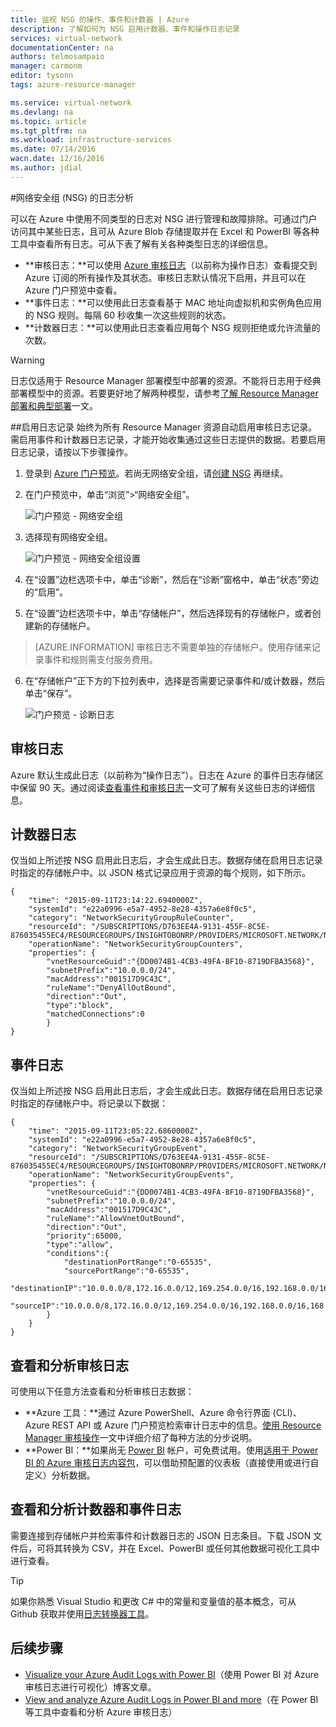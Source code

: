 ```yaml
---
title: 监视 NSG 的操作、事件和计数器 | Azure
description: 了解如何为 NSG 启用计数器、事件和操作日志记录
services: virtual-network
documentationCenter: na
authors: telmosampaio
manager: carmonm
editor: tysonn
tags: azure-resource-manager

ms.service: virtual-network
ms.devlang: na
ms.topic: article
ms.tgt_pltfrm: na
ms.workload: infrastructure-services
ms.date: 07/14/2016
wacn.date: 12/16/2016
ms.author: jdial
---
```


#网络安全组 (NSG) 的日志分析

可以在 Azure 中使用不同类型的日志对 NSG 进行管理和故障排除。可通过门户访问其中某些日志，且可从 Azure Blob 存储提取并在 Excel 和 PowerBI 等各种工具中查看所有日志。可从下表了解有关各种类型日志的详细信息。

- **审核日志：**可以使用 [Azure 审核日志](../monitoring-and-diagnostics/insights-debugging-with-events.md)（以前称为操作日志）查看提交到 Azure 订阅的所有操作及其状态。审核日志默认情况下启用，并且可以在 Azure 门户预览中查看。
- **事件日志：**可以使用此日志查看基于 MAC 地址向虚拟机和实例角色应用的 NSG 规则。每隔 60 秒收集一次这些规则的状态。 
- **计数器日志：**可以使用此日志查看应用每个 NSG 规则拒绝或允许流量的次数。

>[!WARNING]
> 日志仅适用于 Resource Manager 部署模型中部署的资源。不能将日志用于经典部署模型中的资源。若要更好地了解两种模型，请参考[了解 Resource Manager 部署和典型部署](../azure-resource-manager/resource-manager-deployment-model.md)一文。

##启用日志记录
始终为所有 Resource Manager 资源自动启用审核日志记录。需启用事件和计数器日志记录，才能开始收集通过这些日志提供的数据。若要启用日志记录，请按以下步骤操作。

1.  登录到 [Azure 门户预览](https://portal.azure.cn)。若尚无网络安全组，请[创建 NSG](./virtual-networks-create-nsg-arm-ps.md) 再继续。 

2.  在门户预览中，单击“浏览”>“网络安全组”。

    ![门户预览 - 网络安全组](./media/virtual-network-nsg-manage-log/portal-enable1.png)

3. 选择现有网络安全组。

    ![门户预览 - 网络安全组设置](./media/virtual-network-nsg-manage-log/portal-enable2.png)

4. 在“设置”边栏选项卡中，单击“诊断”，然后在“诊断”窗格中，单击“状态”旁边的“启用”。
5. 在“设置”边栏选项卡中，单击“存储帐户”，然后选择现有的存储帐户，或者创建新的存储帐户。  

>[AZURE.INFORMATION] 审核日志不需要单独的存储帐户。使用存储来记录事件和规则需支付服务费用。

6. 在“存储帐户”正下方的下拉列表中，选择是否需要记录事件和/或计数器，然后单击“保存”。

    ![门户预览 - 诊断日志](./media/virtual-network-nsg-manage-log/portal-enable3.png)

## 审核日志
Azure 默认生成此日志（以前称为“操作日志”）。日志在 Azure 的事件日志存储区中保留 90 天。通过阅读[查看事件和审核日志](../monitoring-and-diagnostics/insights-debugging-with-events.md)一文可了解有关这些日志的详细信息。

## 计数器日志
仅当如上所述按 NSG 启用此日志后，才会生成此日志。数据存储在启用日志记录时指定的存储帐户中。以 JSON 格式记录应用于资源的每个规则，如下所示。

```
{
    "time": "2015-09-11T23:14:22.6940000Z",
    "systemId": "e22a0996-e5a7-4952-8e28-4357a6e8f0c5",
    "category": "NetworkSecurityGroupRuleCounter",
    "resourceId": "/SUBSCRIPTIONS/D763EE4A-9131-455F-8C5E-876035455EC4/RESOURCEGROUPS/INSIGHTOBONRP/PROVIDERS/MICROSOFT.NETWORK/NETWORKSECURITYGROUPS/NSGINSIGHTOBONRP",
    "operationName": "NetworkSecurityGroupCounters",
    "properties": {
        "vnetResourceGuid":"{DD0074B1-4CB3-49FA-BF10-8719DFBA3568}",
        "subnetPrefix":"10.0.0.0/24",
        "macAddress":"001517D9C43C",
        "ruleName":"DenyAllOutBound",
        "direction":"Out",
        "type":"block",
        "matchedConnections":0
        }
}
```

## 事件日志
仅当如上所述按 NSG 启用此日志后，才会生成此日志。数据存储在启用日志记录时指定的存储帐户中。将记录以下数据：

```
{
    "time": "2015-09-11T23:05:22.6860000Z",
    "systemId": "e22a0996-e5a7-4952-8e28-4357a6e8f0c5",
    "category": "NetworkSecurityGroupEvent",
    "resourceId": "/SUBSCRIPTIONS/D763EE4A-9131-455F-8C5E-876035455EC4/RESOURCEGROUPS/INSIGHTOBONRP/PROVIDERS/MICROSOFT.NETWORK/NETWORKSECURITYGROUPS/NSGINSIGHTOBONRP",
    "operationName": "NetworkSecurityGroupEvents",
    "properties": {
        "vnetResourceGuid":"{DD0074B1-4CB3-49FA-BF10-8719DFBA3568}",
        "subnetPrefix":"10.0.0.0/24",
        "macAddress":"001517D9C43C",
        "ruleName":"AllowVnetOutBound",
        "direction":"Out",
        "priority":65000,
        "type":"allow",
        "conditions":{
            "destinationPortRange":"0-65535",
            "sourcePortRange":"0-65535",
            "destinationIP":"10.0.0.0/8,172.16.0.0/12,169.254.0.0/16,192.168.0.0/16,168.63.129.16/32",
            "sourceIP":"10.0.0.0/8,172.16.0.0/12,169.254.0.0/16,192.168.0.0/16,168.63.129.16/32"
        }
    }
}
```

## 查看和分析审核日志
可使用以下任意方法查看和分析审核日志数据：

- **Azure 工具：**通过 Azure PowerShell、Azure 命令行界面 (CLI)、Azure REST API 或 Azure 门户预览检索审计日志中的信息。[使用 Resource Manager 审核操作](../azure-resource-manager/resource-group-audit.md)一文中详细介绍了每种方法的分步说明。
- **Power BI：**如果尚无 [Power BI](https://powerbi.microsoft.com/pricing) 帐户，可免费试用。使用[适用于 Power BI 的 Azure 审核日志内容包](https://support.powerbi.com/knowledgebase/articles/742695)，可以借助预配置的仪表板（直接使用或进行自定义）分析数据。

## 查看和分析计数器和事件日志 
需要连接到存储帐户并检索事件和计数器日志的 JSON 日志条目。下载 JSON 文件后，可将其转换为 CSV，并在 Excel、PowerBI 或任何其他数据可视化工具中进行查看。

>[!TIP]
> 如果你熟悉 Visual Studio 和更改 C# 中的常量和变量值的基本概念，可从 Github 获取并使用[日志转换器工具](https://github.com/Azure-Samples/networking-dotnet-log-converter)。

## 后续步骤

- [Visualize your Azure Audit Logs with Power BI](http://blogs.msdn.com/b/powerbi/archive/2015/09/30/monitor-azure-audit-logs-with-power-bi.aspx)（使用 Power BI 对 Azure 审核日志进行可视化）博客文章。
- [View and analyze Azure Audit Logs in Power BI and more](https://azure.microsoft.com/blog/analyze-azure-audit-logs-in-powerbi-more/)（在 Power BI 等工具中查看和分析 Azure 审核日志）

<!---HONumber=Mooncake_Quality_Review_1202_2016-->